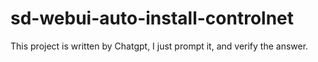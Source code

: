# sd-webui-auto-install-controlnet
This project is written by Chatgpt, I just prompt it, and verify the answer.
